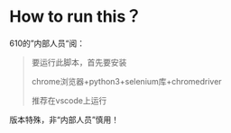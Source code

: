# How to run this？

610的”内部人员“阅：

> 要运行此脚本，首先要安装
>
> chrome浏览器+python3+selenium库+chromedriver
>
> 推荐在vscode上运行

版本特殊，非“内部人员”慎用！